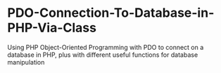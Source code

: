# PDO-Connection-To-Database-in-PHP-Via-Class

Using PHP Object-Oriented Programming with PDO to connect on a database in PHP, plus with different useful functions for database manipulation

